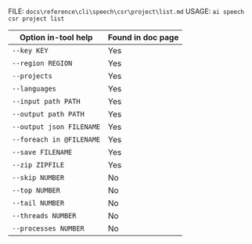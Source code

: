 ﻿FILE: `docs\reference\cli\speech\csr\project\list.md`
USAGE: `ai speech csr project list`

| Option in-tool help           | Found in doc page |
|-------------------------------|-------------------|
| `--key KEY`                   | Yes               |
| `--region REGION`             | Yes               |
| `--projects`                  | Yes               |
| `--languages`                 | Yes               |
| `--input path PATH`           | Yes               |
| `--output path PATH`          | Yes               |
| `--output json FILENAME`      | Yes               |
| `--foreach in @FILENAME`      | Yes               |
| `--save FILENAME`             | Yes               |
| `--zip ZIPFILE`               | Yes               |
| `--skip NUMBER`               | No                |
| `--top NUMBER`                | No                |
| `--tail NUMBER`               | No                |
| `--threads NUMBER`            | No                |
| `--processes NUMBER`          | No                |